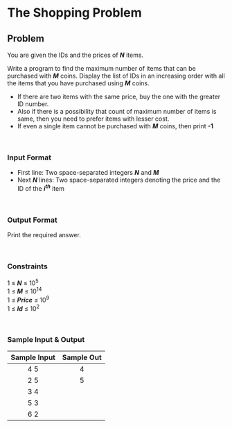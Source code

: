 # The Shopping Problem

## Problem
You are given the IDs and the prices of <b><em>N</em></b> items.

Write a program to find the maximum number of items that can be purchased with <b><em>M</em></b> coins. Display the list of IDs in an increasing order with all the items that you have purchased using <b><em>M</em></b> coins.

- If there are two items with the same price, buy the one with the greater ID number.
- Also if there is a possibility that count of maximum number of items is same, then you need to prefer items with lesser cost.
- If even a single item cannot be purchased with <b><em>M</em></b> coins, then print <b>-1</b>

</br>

### Input Format
- First line: Two space-separated integers <b><em>N</em></b> and <b><em>M</em></b>
- Next <b><em>N</em></b> lines: Two space-separated integers denoting the price and the ID of the <b><em>i<sup>th</sup></em></b> item

</br>

### Output Format
Print the required answer.

</br>

### Constraints
1 &le; <b><em>N</em></b> &le; 10<sup>5</sup><br>
1 &le; <b><em>M</em></b> &le; 10<sup>14</sup><br>
1 &le; <b><em>Price</em></b> &le; 10<sup>9</sup><br>
1 &le; <b><em>Id</em></b> &le; 10<sup>2</sup><br>

</br>

### Sample Input & Output
| Sample Input | Sample Out |
|:------------:|:----------:|
|      4 5     |      4     |
|      2 5     |      5     |
|      3 4     |            |
|      5 3     |            |
|      6 2     |            |